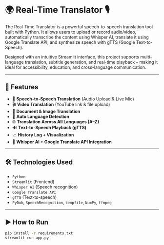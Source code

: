 # 🌍 Real-Time Translator 🎙️

The Real-Time Translator is a powerful speech-to-speech translation tool built with Python. It allows users to upload or record audio/video, automatically transcribe the content using Whisper AI, translate it using Google Translate API, and synthesize speech with gTTS (Google Text-to-Speech).

Designed with an intuitive Streamlit interface, this project supports multi-language translation, subtitle generation, and real-time playback – making it ideal for accessibility, education, and cross-language communication.

---

## 🚀 Features

- 🎤 **Speech-to-Speech Translation** (Audio Upload & Live Mic)
- 🎬 **Video Translation** (YouTube link & file upload)
- 📄 **Document & Image Translation**
- 🧠 **Auto Language Detection**
- 🌐 **Translation Across All Languages (A–Z)**
- 🔊 **Text-to-Speech Playback (gTTS)**
- 📈 **History Log + Visualization**
- 🧩 **Whisper AI + Google Translate API Integration**

---

## 🛠️ Technologies Used

- `Python`
- `Streamlit` (Frontend)
- `Whisper AI` (Speech recognition)
- `Google Translate API`
- `gTTS` (Text-to-speech)
- `PyDub`, `SpeechRecognition`, `tempfile`, `NumPy`, `ffmpeg`

---

## ▶️ How to Run

```bash
pip install -r requirements.txt
streamlit run app.py
